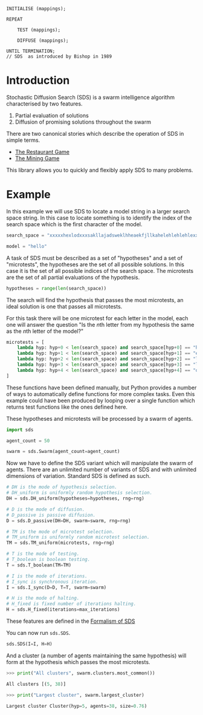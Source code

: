 ```
INITIALISE (mappings);

REPEAT

    TEST (mappings);

    DIFFUSE (mappings);

UNTIL TERMINATION;
// SDS  as introduced by Bishop in 1989
```

# Introduction

Stochastic Diffusion Search (SDS) is a swarm intelligence algorithm characterised by two features.

1. Partial evaluation of solutions
1. Diffusion of promising solutions throughout the swarm

There are two canonical stories which describe the operation of SDS in simple terms.

* [The Restaurant Game](doc/restaurant-game.md)
* [The Mining Game](doc/mining-game.md)

This library allows you to quickly and flexibly apply SDS to many problems.

# Example

In this example we will use SDS to locate a model string in a larger search space string.
In this case to locate something is to identify the index of the search space which is the first character of the model.

```python
search_space = "xxxxxhexlodxxxsakllajadsweklhheaekfjllkahelehlehlehlexxx"

model = "hello"
```

A task of SDS must be described as a set of "hypotheses" and a set of "microtests", the hypotheses are the set of all possible solutions. In this case it is the set of all possible indices of the search space. The microtests are the set of all partial evaluations of the hypothesis.

```python
hypotheses = range(len(search_space))
```

The search will find the hypothesis that passes the most microtests, an ideal solution is one that passes all microtests.

For this task there will be one microtest for each letter in the model, each one will answer the question "Is the *n*th letter from my hypothesis the same as the *n*th letter of the model?"

```python
microtests = [
    lambda hyp: hyp+0 < len(search_space) and search_space[hyp+0] == "h" 
    lambda hyp: hyp+1 < len(search_space) and search_space[hyp+1] == "e" 
    lambda hyp: hyp+2 < len(search_space) and search_space[hyp+2] == "l" 
    lambda hyp: hyp+3 < len(search_space) and search_space[hyp+3] == "l" 
    lambda hyp: hyp+4 < len(search_space) and search_space[hyp+4] == "o" 
]
```

These functions have been defined manually, but Python provides a number of ways to automatically define functions for more complex tasks. Even this example could have been produced by looping over a single function which returns test functions like the ones defined here.

These hypotheses and microtests will be processed by a swarm of agents.

```python
import sds

agent_count = 50

swarm = sds.Swarm(agent_count=agent_count)
```

Now we have to define the SDS variant which will manipulate the swarm of agents. There are an unlimited number of variants of SDS and with unlimited dimensions of variation. Standard SDS is defined as such.

```python
# DH is the mode of hypothesis selection.
# DH_uniform is uniformly random hypothesis selection.
DH = sds.DH_uniform(hypotheses=hypotheses, rng=rng)

# D is the mode of diffusion.
# D_passive is passive diffusion.
D = sds.D_passive(DH=DH, swarm=swarm, rng=rng)

# TM is the mode of microtest selection.
# TM_uniform is uniformly random microtest selection.
TM = sds.TM_uniform(microtests, rng=rng)

# T is the mode of testing.
# T_boolean is boolean testing.
T = sds.T_boolean(TM=TM)

# I is the mode of iterations.
# I_sync is synchronous iteration.
I = sds.I_sync(D=D, T=T, swarm=swarm)

# H is the mode of halting.
# H_fixed is fixed number of iterations halting.
H = sds.H_fixed(iterations=max_iterations)
```

These features are defined in the [Formalism of SDS](doc/formalism.md)

You can now run `sds.SDS`.

```python
sds.SDS(I=I, H=H)
```

And a cluster (a number of agents maintaining the same hypothesis) will form at the hypothesis which passes the most microtests.

```python
>>> print("All clusters", swarm.clusters.most_common())

All clusters [(5, 38)]

>>> print("Largest cluster", swarm.largest_cluster)

Largest cluster Cluster(hyp=5, agents=38, size=0.76)
```
